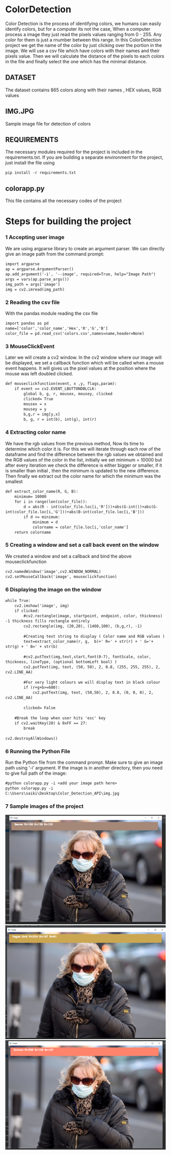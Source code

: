 # ColorDetection

Color Detection is the process of identifying colors, we humans can easily identify colors, but for a computer its not the case, When a computer process a image they just read the 
pixels values ranging from 0 - 255. Any color for them is just a rnumber between this range. In this ColorDetection project we get the name of the color by just clicking over the 
portion in the image. We will use a csv file which have colors with their names and their pixels value. Then we will calculate the distance of the pixels to each colors in the file 
and finally select the one which has the minimal distance.


## DATASET
The dataset contains 865 colors along with their names , HEX values, RGB values

## IMG.JPG
Sample image file for detection of colors

## REQUIREMENTS
The necessary modules required for the project is included in the requirements.txt. If you are building a separate environment for the project, just install the file using 
```
pip install -r requirements.txt
```

## colorapp.py
This file contains all the necessary codes of the project


# Steps for building the project

### 1 Accepting user image
We are using argparse library to create an argument parser. We can directly give an image path from the command prompt:
```
import argparse
ap = argparse.ArgumentParser()
ap.add_argument('-i', '--image', required=True, help="Image Path")
args = vars(ap.parse_args())
img_path = args['image']
img = cv2.imread(img_path)
```

### 2 Reading the csv file
With the pandas module reading the csv file
```
import pandas as pd
name=['color','color_name','Hex','R','G','B']
color_file = pd.read_csv('colors.csv',names=name,header=None)
```
### 3 MouseClickEvent
Later we will create a cv2 window. In the cv2 window where our image will be displayed, we set a callback function which will be called when a mouse event happens.
It will gives us the pixel values at the position where the mouse was left doubled clicked.
```
def mouseclickfunction(event, x ,y, flags,param):
    if event == cv2.EVENT_LBUTTONDBLCLK:
        global b, g, r, mousex, mousey, clicked
        clicked= True
        mousex = x
        mousey = y
        b,g,r = img[y,x]
        b, g, r = int(b), int(g), int(r)
```

### 4 Extracting color name
We have the rgb values from the previous method, Now its time to determine which color it is. For this we will iterate through each row of the dataframe and find the 
difference between the rgb values we obtained and the RGB values of the color in the list, initially we set minimum = 10000 but after every iteration we check the difference
is either bigger or smaller, if it is smaller than initial , then the minimum is updated to  the new difference. Then finally we extract out the color name for which the minimum
was the smallest

```
def extract_color_name(R, G, B):
    minimum= 10000
    for i in range(len(color_file)):
        d = abs(R - int(color_file.loc[i,'R']))+abs(G-int())+abs(G-int(color_file.loc[i,'G']))+abs(B-int(color_file.loc[i,'B']))
        if d <= minimum:
            minimum = d
            colorname = color_file.loc[i,'color_name']
    return colorname

```

### 5 Creating a window and set a call back event on the window
We created a window and set a callback and bind the above mouseclickfunction

```
cv2.namedWindow('image',cv2.WINDOW_NORMAL)
cv2.setMouseCallback('image', mouseclickfunction)
```

### 6 Displaying the image on the window

```
while True:
    cv2.imshow('image', img)
    if clicked:
        #cv2.rectangle(image, startpoint, endpoint, color, thickness) -1 thickness fills rectangle entirely
        cv2.rectangle(img, (20,20), (1460,100), (b,g,r), -1)
  
        #Creating text string to display ( Color name and RGB values )
        text=extract_color_name(r, g,  b)+' R=' + str(r) + ' G='+ str(g) + ' B=' + str(b)

        #cv2.putText(img,text,start,font(0-7), fontScale, color, thickness, lineType, (optional bottomLeft bool) )
        cv2.putText(img, text, (50, 50), 2, 0.8, (255, 255, 255), 2, cv2.LINE_AA)

        #For very light colours we will display text in black colour
        if (r+g+b>=600):
            cv2.putText(img, text, (50,50), 2, 0.8, (0, 0, 0), 2, cv2.LINE_AA)

        clicked= False
        
    #Break the loop when user hits 'esc' key 
    if cv2.waitKey(20) & 0xFF == 27:
        break

cv2.destroyAllWindows()
```

### 6 Running the Python File
Run the Python file from the command prompt. Make sure to give an image path using ‘-i’ argument. If the image is in another directory, then you need to give full 
path of the image:

```
#python colorapp.py -i <add your image path here>
python colorapp.py -i C:\Users\saiki\Desktop\Color_Detection_API\img.jpg
```


### 7 Sample images of the project

![sample1](Sample1.png)
![sample2](Sample2.png)
![sample3](Sample3.png)



